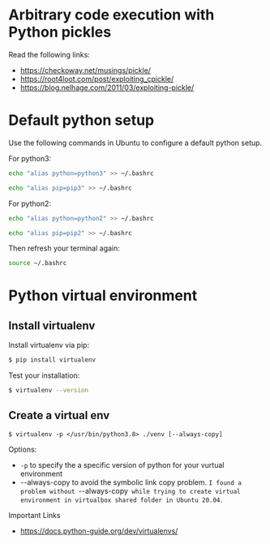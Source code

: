 
# Arbitrary code execution with Python pickles

Read the following links:
- https://checkoway.net/musings/pickle/
- https://root4loot.com/post/exploiting_cpickle/
- https://blog.nelhage.com/2011/03/exploiting-pickle/


# Default python setup

Use the following commands in Ubuntu to configure a default python setup.

For python3:

```bash
echo "alias python=python3" >> ~/.bashrc
```
```bash
echo "alias pip=pip3" >> ~/.bashrc
```

For python2:

```bash
echo "alias python=python2" >> ~/.bashrc
```
```bash
echo "alias pip=pip2" >> ~/.bashrc
```



Then refresh your terminal again:
```bash
source ~/.bashrc
```

# Python virtual environment

## Install virtualenv
Install virtualenv via pip:

```bash
$ pip install virtualenv
```
Test your installation:
```bash
$ virtualenv --version
```

## Create a virtual env

```
$ virtualenv -p </usr/bin/python3.8> ./venv [--always-copy]
```

Options:
- `-p` to specify the a specific version of python for your vurtual environment
- --always-copy to avoid the symbolic link copy problem. `I found a problem without `--always-copy` while trying to create virtual environment in virtualbox shared folder in Ubuntu 20.04`.

Important Links
- https://docs.python-guide.org/dev/virtualenvs/
